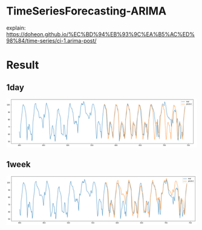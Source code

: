 

# TimeSeriesForecasting-ARIMA

explain: <https://doheon.github.io/%EC%BD%94%EB%93%9C%EA%B5%AC%ED%98%84/time-series/ci-1.arima-post/>



# Result



## 1day



![image-20210730135931597](README.assets/image-20210730135931597.png)





## 1week

![image-20210802153745434](README.assets/image-20210802153745434.png)

